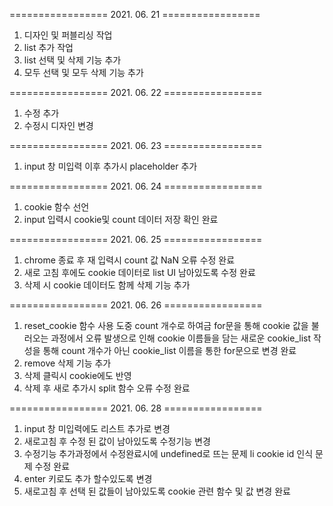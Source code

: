 ================= 2021. 06. 21  =================
1. 디자인 및 퍼블리싱 작업
2. list 추가 작업
3. list 선택 및 삭제 기능 추가
4. 모두 선택 및 모두 삭제 기능 추가

================= 2021. 06. 22  =================
1. 수정 추가
2. 수정시 디자인 변경

================= 2021. 06. 23  =================
1. input 창 미입력 이후 추가시 placeholder 추가

================= 2021. 06. 24  =================
1. cookie 함수 선언
2. input 입력시 cookie및 count 데이터 저장 확인 완료

================= 2021. 06. 25  =================
1. chrome 종료 후 재 입력시 count 값 NaN 오류 수정 완료
2. 새로 고침 후에도 cookie 데이터로 list UI 남아있도록 수정 완료
3. 삭제 시 cookie 데이터도 함께 삭제 기능 추가

================= 2021. 06. 26  =================
1. reset_cookie 함수 사용 도중 count 개수로 하여금 for문을 통해 cookie 값을 불러오는 과정에서 오류 발생으로 인해 cookie 이름들을 담는 새로운 cookie_list 작성을 통해 count 개수가 아닌 cookie_list 이름을 통한 for문으로 변경 완료
2. remove 삭제 기능 추가
3. 삭제 클릭시 cookie에도 반영
4. 삭제 후 새로 추가시 split 함수 오류 수정 완료

================= 2021. 06. 28  =================
1. input 창 미입력에도 리스트 추가로 변경
2. 새로고침 후 수정 된 값이 남아있도록 수정기능 변경
3. 수정기능 추가과정에서 수정완료시에 undefined로 뜨는 문제 li cookie id 인식 문제 수정 완료
4. enter 키로도 추가 할수있도록 변경
5. 새로고침 후 선택 된 값들이 남아있도록 cookie 관련 함수 및 값 변경 완료